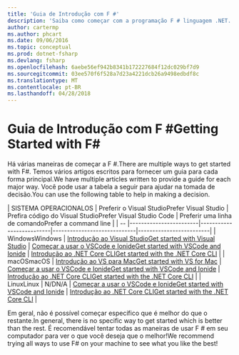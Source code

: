 ```yaml
---
title: 'Guia de Introdução com F #'
description: 'Saiba como começar com a programação F # linguagem .NET.'
author: cartermp
ms.author: phcart
ms.date: 09/06/2016
ms.topic: conceptual
ms.prod: dotnet-fsharp
ms.devlang: fsharp
ms.openlocfilehash: 6aebe56ef942b8341b172227684f12dc029bf7d9
ms.sourcegitcommit: 03ee570f6f528a7d23a4221dcb26a9498edbdf8c
ms.translationtype: MT
ms.contentlocale: pt-BR
ms.lasthandoff: 04/28/2018
---
```

# <a name="getting-started-with-f"></a><span data-ttu-id="2ad3b-103">Guia de Introdução com F #</span><span class="sxs-lookup"><span data-stu-id="2ad3b-103">Getting Started with F#</span></span> #

<span data-ttu-id="2ad3b-104">Há várias maneiras de começar a F #.</span><span class="sxs-lookup"><span data-stu-id="2ad3b-104">There are multiple ways to get started with F#.</span></span>  <span data-ttu-id="2ad3b-105">Temos vários artigos escritos para fornecer um guia para cada forma principal.</span><span class="sxs-lookup"><span data-stu-id="2ad3b-105">We have multiple articles written to provide a guide for each major way.</span></span>  <span data-ttu-id="2ad3b-106">Você pode usar a tabela a seguir para ajudar na tomada de decisão.</span><span class="sxs-lookup"><span data-stu-id="2ad3b-106">You can use the following table to help in making a decision.</span></span>

| <span data-ttu-id="2ad3b-107">SISTEMA OPERACIONAL</span><span class="sxs-lookup"><span data-stu-id="2ad3b-107">OS</span></span> | <span data-ttu-id="2ad3b-108">Preferir o Visual Studio</span><span class="sxs-lookup"><span data-stu-id="2ad3b-108">Prefer Visual Studio</span></span> | <span data-ttu-id="2ad3b-109">Prefira código do Visual Studio</span><span class="sxs-lookup"><span data-stu-id="2ad3b-109">Prefer Visual Studio Code</span></span> | <span data-ttu-id="2ad3b-110">Preferir uma linha de comando</span><span class="sxs-lookup"><span data-stu-id="2ad3b-110">Prefer a command line</span></span> |
| -- |------------------------|--------------------------|-----------------------------|-------------------------|
| <span data-ttu-id="2ad3b-111">Windows</span><span class="sxs-lookup"><span data-stu-id="2ad3b-111">Windows</span></span> | [<span data-ttu-id="2ad3b-112">Introdução ao Visual Studio</span><span class="sxs-lookup"><span data-stu-id="2ad3b-112">Get started with Visual Studio</span></span>](get-started-visual-studio.md) | [<span data-ttu-id="2ad3b-113">Começar a usar o VSCode e Ionide</span><span class="sxs-lookup"><span data-stu-id="2ad3b-113">Get started with VSCode and Ionide</span></span>](get-started-vscode.md) | [<span data-ttu-id="2ad3b-114">Introdução ao .NET Core CLI</span><span class="sxs-lookup"><span data-stu-id="2ad3b-114">Get started with the .NET Core CLI</span></span>](get-started-command-line.md) |
| <span data-ttu-id="2ad3b-115">macOS</span><span class="sxs-lookup"><span data-stu-id="2ad3b-115">macOS</span></span> | [<span data-ttu-id="2ad3b-116">Introdução ao VS para Mac</span><span class="sxs-lookup"><span data-stu-id="2ad3b-116">Get started with VS for Mac</span></span>](get-started-with-visual-studio-for-mac.md) | [<span data-ttu-id="2ad3b-117">Começar a usar o VSCode e Ionide</span><span class="sxs-lookup"><span data-stu-id="2ad3b-117">Get started with VSCode and Ionide</span></span>](get-started-vscode.md) | [<span data-ttu-id="2ad3b-118">Introdução ao .NET Core CLI</span><span class="sxs-lookup"><span data-stu-id="2ad3b-118">Get started with the .NET Core CLI</span></span>](get-started-command-line.md) |
| <span data-ttu-id="2ad3b-119">Linux</span><span class="sxs-lookup"><span data-stu-id="2ad3b-119">Linux</span></span> | <span data-ttu-id="2ad3b-120">N/D</span><span class="sxs-lookup"><span data-stu-id="2ad3b-120">N/A</span></span> | [<span data-ttu-id="2ad3b-121">Começar a usar o VSCode e Ionide</span><span class="sxs-lookup"><span data-stu-id="2ad3b-121">Get started with VSCode and Ionide</span></span>](get-started-vscode.md) | [<span data-ttu-id="2ad3b-122">Introdução ao .NET Core CLI</span><span class="sxs-lookup"><span data-stu-id="2ad3b-122">Get started with the .NET Core CLI</span></span>](get-started-command-line.md) |

<span data-ttu-id="2ad3b-123">Em geral, não é possível começar específico que é melhor do que o restante.</span><span class="sxs-lookup"><span data-stu-id="2ad3b-123">In general, there is no specific way to get started which is better than the rest.</span></span>  <span data-ttu-id="2ad3b-124">É recomendável tentar todas as maneiras de usar F # em seu computador para ver o que você deseja que o melhor!</span><span class="sxs-lookup"><span data-stu-id="2ad3b-124">We recommend trying all ways to use F# on your machine to see what you like the best!</span></span>
